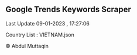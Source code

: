 

## Google Trends Keywords Scraper 
 
Last Update 09-01-2023 , 17:27:06

Country List :
VIETNAM.json



© Abdul Muttaqin 
